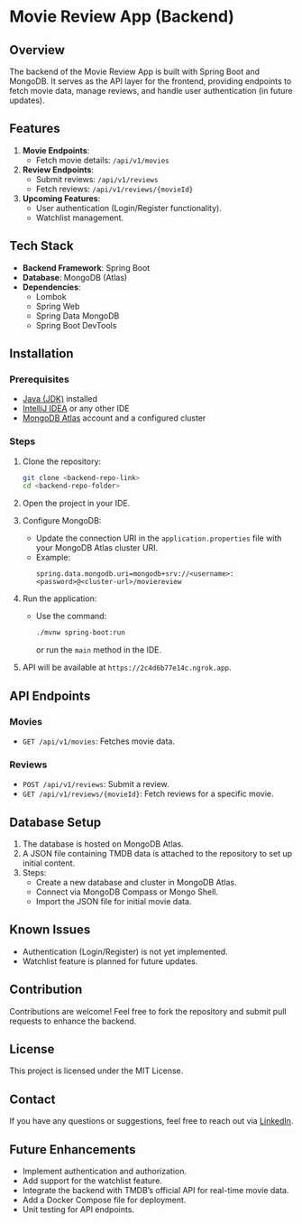 # Movie Review App (Backend)

## Overview
The backend of the Movie Review App is built with Spring Boot and MongoDB. It serves as the API layer for the frontend, providing endpoints to fetch movie data, manage reviews, and handle user authentication (in future updates).

## Features
1. **Movie Endpoints**:
   - Fetch movie details: `/api/v1/movies`
2. **Review Endpoints**:
   - Submit reviews: `/api/v1/reviews`
   - Fetch reviews: `/api/v1/reviews/{movieId}`
3. **Upcoming Features**:
   - User authentication (Login/Register functionality).
   - Watchlist management.

## Tech Stack
- **Backend Framework**: Spring Boot
- **Database**: MongoDB (Atlas)
- **Dependencies**:
  - Lombok
  - Spring Web
  - Spring Data MongoDB
  - Spring Boot DevTools

## Installation
### Prerequisites
- [Java (JDK)](https://www.oracle.com/java/technologies/javase-downloads.html) installed
- [IntelliJ IDEA](https://www.jetbrains.com/idea/) or any other IDE
- [MongoDB Atlas](https://www.mongodb.com/atlas/database) account and a configured cluster

### Steps
1. Clone the repository:
   ```bash
   git clone <backend-repo-link>
   cd <backend-repo-folder>
   ```

2. Open the project in your IDE.

3. Configure MongoDB:
   - Update the connection URI in the `application.properties` file with your MongoDB Atlas cluster URI.
   - Example:
     ```properties
     spring.data.mongodb.uri=mongodb+srv://<username>:<password>@<cluster-url>/moviereview
     ```

4. Run the application:
   - Use the command:
     ```bash
     ./mvnw spring-boot:run
     ```
     or run the `main` method in the IDE.

5. API will be available at `https://2c4d6b77e14c.ngrok.app`.

## API Endpoints
### Movies
- `GET /api/v1/movies`: Fetches movie data.

### Reviews
- `POST /api/v1/reviews`: Submit a review.
- `GET /api/v1/reviews/{movieId}`: Fetch reviews for a specific movie.

## Database Setup
1. The database is hosted on MongoDB Atlas.
2. A JSON file containing TMDB data is attached to the repository to set up initial content.
3. Steps:
   - Create a new database and cluster in MongoDB Atlas.
   - Connect via MongoDB Compass or Mongo Shell.
   - Import the JSON file for initial movie data.

## Known Issues
- Authentication (Login/Register) is not yet implemented.
- Watchlist feature is planned for future updates.

## Contribution
Contributions are welcome! Feel free to fork the repository and submit pull requests to enhance the backend.

## License
This project is licensed under the MIT License.

## Contact
If you have any questions or suggestions, feel free to reach out via [LinkedIn](https://www.linkedin.com/in/adewale-wale-fagbodun).

## Future Enhancements
- Implement authentication and authorization.
- Add support for the watchlist feature.
- Integrate the backend with TMDB’s official API for real-time movie data.
- Add a Docker Compose file for deployment.
- Unit testing for API endpoints.


